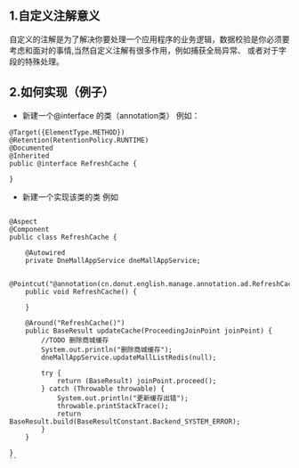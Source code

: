 ## 1.自定义注解意义
自定义的注解是为了解决你要处理一个应用程序的业务逻辑，数据校验是你必须要考虑和面对的事情,当然自定义注解有很多作用，例如捕获全局异常、
或者对于字段的特殊处理。
## 2.如何实现（例子）
* 新建一个@interface 的类（annotation类） 例如：
```$xslt
@Target({ElementType.METHOD})
@Retention(RetentionPolicy.RUNTIME)
@Documented
@Inherited
public @interface RefreshCache {

}

```
* 新建一个实现该类的类 例如


```

@Aspect
@Component
public class RefreshCache {

    @Autowired
    private DneMallAppService dneMallAppService;

    @Pointcut("@annotation(cn.donut.english.manage.annotation.ad.RefreshCache)")
    public void RefreshCache() {

    }

    @Around("RefreshCache()")
    public BaseResult updateCache(ProceedingJoinPoint joinPoint) {
        //TODO 删除商城缓存
        System.out.println("删除商城缓存");
        dneMallAppService.updateMallListRedis(null);

        try {
            return (BaseResult) joinPoint.proceed();
        } catch (Throwable throwable) {
            System.out.println("更新缓存出错");
            throwable.printStackTrace();
            return BaseResult.build(BaseResultConstant.Backend_SYSTEM_ERROR);
        }
    }

}
``